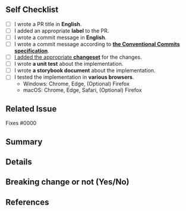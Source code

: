 <!--
  How to write a good PR title:
  - Follow [the Conventional Commits specification](https://www.conventionalcommits.org/en/v1.0.0/).
  - Give as much context as necessary and as little as possible
  - Prefix it with [WIP] while it’s a work in progress
-->

## Self Checklist

- [ ] I wrote a PR title in **English**.
- [ ] I added an appropriate **label** to the PR.
- [ ] I wrote a commit message in **English**.
- [ ] I wrote a commit message according to [**the Conventional Commits specification**](https://www.conventionalcommits.org/en/v1.0.0/).
- [ ] [I added the appropriate **changeset**](https://github.com/channel-io/bezier-react/blob/next-v1/CONTRIBUTING.md#add-a-changeset) for the changes.
- [ ] I wrote **a unit test** about the implementation.
- [ ] I wrote **a storybook document** about the implementation.
- [ ] I tested the implementation in **various browsers**.
  - Windows: Chrome, Edge, (Optional) Firefox
  - macOS: Chrome, Edge, Safari, (Optional) Firefox

## Related Issue

Fixes #0000 <!-- Please link to issue if one exists -->

## Summary
<!-- Please add a summary of the modification. -->

## Details
<!-- Please add a detailed description of the modification. (such as AS-IS/TO-DO)-->

## Breaking change or not (Yes/No)
<!-- If Yes, please describe the impact and migration path for users -->

## References
<!-- External documents based on workarounds or reviewers should refer to -->
